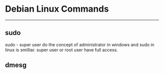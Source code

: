 # Debian Linux Commands
---

## sudo

sudo - super user do
the concept of administrator in windows and sudo in linux is smilliar. super user or root user have full access.

## dmesg


